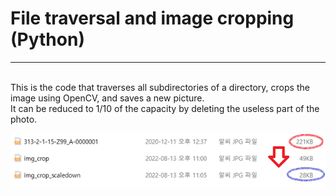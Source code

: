 # File traversal and image cropping (Python)

---

<br>
This is the code that traverses all subdirectories of a directory, crops the image using OpenCV, and saves a new picture.
<br>
It can be reduced to 1/10 of the capacity by deleting the useless part of the photo.

![](./images/croppingresult.png)
